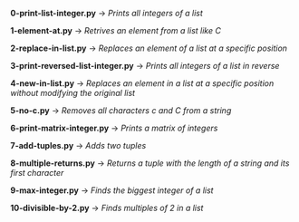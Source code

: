**0-print-list-integer.py** -> *Prints all integers of a list*

**1-element-at.py** -> *Retrives an element from a list like C*

**2-replace-in-list.py** -> *Replaces an element of a list at a specific position*

**3-print-reversed-list-integer.py** -> *Prints all integers of a list in reverse*

**4-new-in-list.py** -> *Replaces an element in a list at a specific position without modifying the original list*

**5-no-c.py** -> *Removes all characters c and C from a string*

**6-print-matrix-integer.py** -> *Prints a matrix of integers*

**7-add-tuples.py** -> *Adds two tuples*

**8-multiple-returns.py** -> *Returns a tuple with the length of a string and its first character*

**9-max-integer.py** -> *Finds the biggest integer of a list*

**10-divisible-by-2.py** -> *Finds multiples of 2 in a list*
